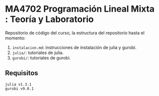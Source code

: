 # MA4702 Programación Lineal Mixta : Teoría y Laboratorio

Repositorio de código del curso, la estructura del repositorio hasta el momento:

1. `instalacion.md`: instrucciones de instalación de julia y gurobi.
2. `julia/`: tutoriales de julia.
3. `gurobi/`: tutoriales de gurobi.

## Requisitos
```
julia v1.3.1
gurobi v9.0.1
```
